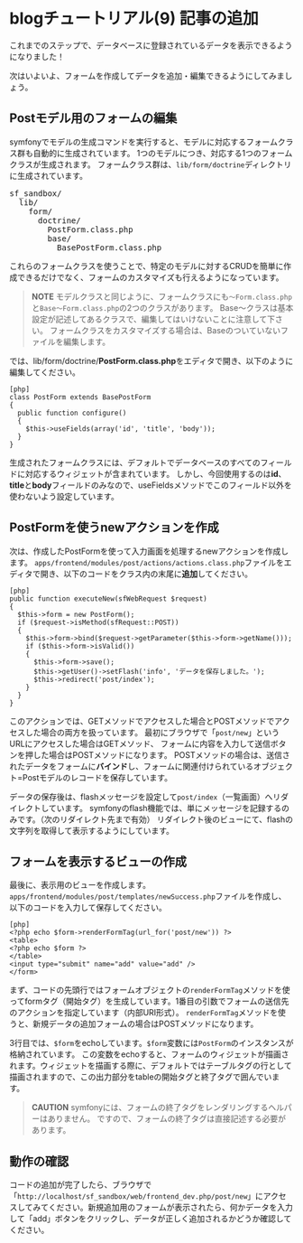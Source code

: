 blogチュートリアル(9) 記事の追加
================================

これまでのステップで、データベースに登録されているデータを表示できるようになりました！


次はいよいよ、フォームを作成してデータを追加・編集できるようにしてみましょう。


Postモデル用のフォームの編集
----------------------------

symfonyでモデルの生成コマンドを実行すると、モデルに対応するフォームクラス群も自動的に生成されています。
1つのモデルにつき、対応する1つのフォームクラスが生成されます。
フォームクラス群は、`lib/form/doctrine`ディレクトリに生成されています。

<pre>
sf_sandbox/
  lib/
    form/
      doctrine/
        PostForm.class.php
        base/
          BasePostForm.class.php
</pre>

これらのフォームクラスを使うことで、特定のモデルに対するCRUDを簡単に作成できるだけでなく、フォームのカスタマイズも行えるようになっています。

> **NOTE**
> モデルクラスと同じように、フォームクラスにも`～Form.class.php`と`Base～Form.class.php`の2つのクラスがあります。
> Base～クラスは基本設定が記述してあるクラスで、編集してはいけないことに注意して下さい。
> フォームクラスをカスタマイズする場合は、Baseのついていないファイルを編集します。



では、lib/form/doctrine/**PostForm.class.php**をエディタで開き、以下のように編集してください。

	[php]
	class PostForm extends BasePostForm
	{
	  public function configure()
	  {
	    $this->useFields(array('id', 'title', 'body'));
	  }
	}

生成されたフォームクラスには、デフォルトでデータベースのすべてのフィールドに対応するウィジェットが含まれています。
しかし、今回使用するのは**id**、**title**と**body**フィールドのみなので、useFieldsメソッドでこのフィールド以外を使わないよう設定しています。


PostFormを使うnewアクションを作成
---------------------------------

次は、作成したPostFormを使って入力画面を処理するnewアクションを作成します。
`apps/frontend/modules/post/actions/actions.class.php`ファイルをエディタで開き、以下のコードをクラス内の末尾に**追加**してください。

	[php]
	public function executeNew(sfWebRequest $request)
	{
	  $this->form = new PostForm();
	  if ($request->isMethod(sfRequest::POST))
	  {
	    $this->form->bind($request->getParameter($this->form->getName()));
	    if ($this->form->isValid())
	    {
	      $this->form->save();
	      $this->getUser()->setFlash('info', 'データを保存しました。');
	      $this->redirect('post/index');
	    }
	  }
	}

このアクションでは、GETメソッドでアクセスした場合とPOSTメソッドでアクセスした場合の両方を扱っています。
最初にブラウザで「`post/new`」というURLにアクセスした場合はGETメソッド、
フォームに内容を入力して送信ボタンを押した場合はPOSTメソッドになります。
POSTメソッドの場合は、送信されたデータをフォームに**バインド**し、フォームに関連付けられているオブジェクト=Postモデルのレコードを保存しています。

データの保存後は、flashメッセージを設定して`post/index`（一覧画面）へリダイレクトしています。
symfonyのflash機能では、単にメッセージを記録するのみです。（次のリダイレクト先まで有効）
リダイレクト後のビューにて、flashの文字列を取得して表示するようにしています。


フォームを表示するビューの作成
------------------------------

最後に、表示用のビューを作成します。
`apps/frontend/modules/post/templates/newSuccess.php`ファイルを作成し、以下のコードを入力して保存してください。

	[php]
	<?php echo $form->renderFormTag(url_for('post/new')) ?>
	<table>
	<?php echo $form ?>
	</table>
	<input type="submit" name="add" value="add" />
	</form>

まず、コードの先頭行ではフォームオブジェクトの`renderFormTag`メソッドを使ってformタグ（開始タグ）を生成しています。1番目の引数でフォームの送信先のアクションを指定しています（内部URI形式）。
`renderFormTag`メソッドを使うと、新規データの追加フォームの場合はPOSTメソッドになります。

3行目では、`$form`をechoしています。`$form`変数には`PostForm`のインスタンスが格納されています。
この変数をechoすると、フォームのウィジェットが描画されます。ウィジェットを描画する際に、デフォルトではテーブルタグの行として描画されますので、この出力部分をtableの開始タグと終了タグで囲んでいます。

> **CAUTION**
> symfonyには、フォームの終了タグをレンダリングするヘルパーはありません。
> ですので、フォームの終了タグは直接記述する必要があります。



動作の確認
----------

コードの追加が完了したら、ブラウザで「`http://localhost/sf_sandbox/web/frontend_dev.php/post/new`」にアクセスしてみてください。新規追加用のフォームが表示されたら、何かデータを入力して「add」ボタンをクリックし、データが正しく追加されるかどうか確認してください。
